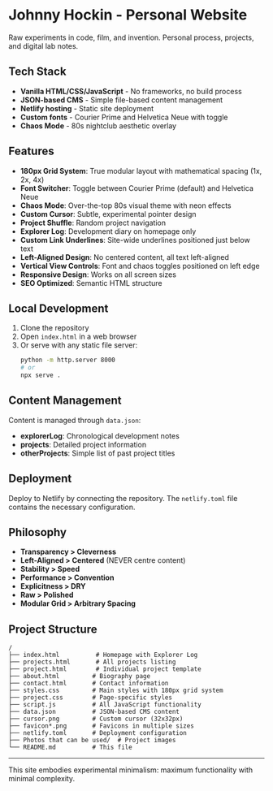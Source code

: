 # Johnny Hockin - Personal Website

Raw experiments in code, film, and invention. Personal process, projects, and digital lab notes.

## Tech Stack

- **Vanilla HTML/CSS/JavaScript** - No frameworks, no build process
- **JSON-based CMS** - Simple file-based content management
- **Netlify hosting** - Static site deployment
- **Custom fonts** - Courier Prime and Helvetica Neue with toggle
- **Chaos Mode** - 80s nightclub aesthetic overlay

## Features

- **180px Grid System**: True modular layout with mathematical spacing (1x, 2x, 4x)
- **Font Switcher**: Toggle between Courier Prime (default) and Helvetica Neue
- **Chaos Mode**: Over-the-top 80s visual theme with neon effects
- **Custom Cursor**: Subtle, experimental pointer design
- **Project Shuffle**: Random project navigation
- **Explorer Log**: Development diary on homepage only
- **Custom Link Underlines**: Site-wide underlines positioned just below text
- **Left-Aligned Design**: No centered content, all text left-aligned
- **Vertical View Controls**: Font and chaos toggles positioned on left edge
- **Responsive Design**: Works on all screen sizes
- **SEO Optimized**: Semantic HTML structure

## Local Development

1. Clone the repository
2. Open `index.html` in a web browser
3. Or serve with any static file server:
   ```bash
   python -m http.server 8000
   # or
   npx serve .
   ```

## Content Management

Content is managed through `data.json`:

- **explorerLog**: Chronological development notes
- **projects**: Detailed project information
- **otherProjects**: Simple list of past project titles

## Deployment

Deploy to Netlify by connecting the repository. The `netlify.toml` file contains the necessary configuration.

## Philosophy

- **Transparency > Cleverness**
- **Left-Aligned > Centered** (NEVER centre content)
- **Stability > Speed** 
- **Performance > Convention**
- **Explicitness > DRY**
- **Raw > Polished**
- **Modular Grid > Arbitrary Spacing**

## Project Structure

```
/
├── index.html          # Homepage with Explorer Log
├── projects.html       # All projects listing
├── project.html        # Individual project template
├── about.html         # Biography page
├── contact.html       # Contact information
├── styles.css         # Main styles with 180px grid system
├── project.css        # Page-specific styles
├── script.js          # All JavaScript functionality
├── data.json          # JSON-based CMS content
├── cursor.png         # Custom cursor (32x32px)
├── favicon*.png       # Favicons in multiple sizes
├── netlify.toml       # Deployment configuration
├── Photos that can be used/  # Project images
└── README.md          # This file
```

---

This site embodies experimental minimalism: maximum functionality with minimal complexity.